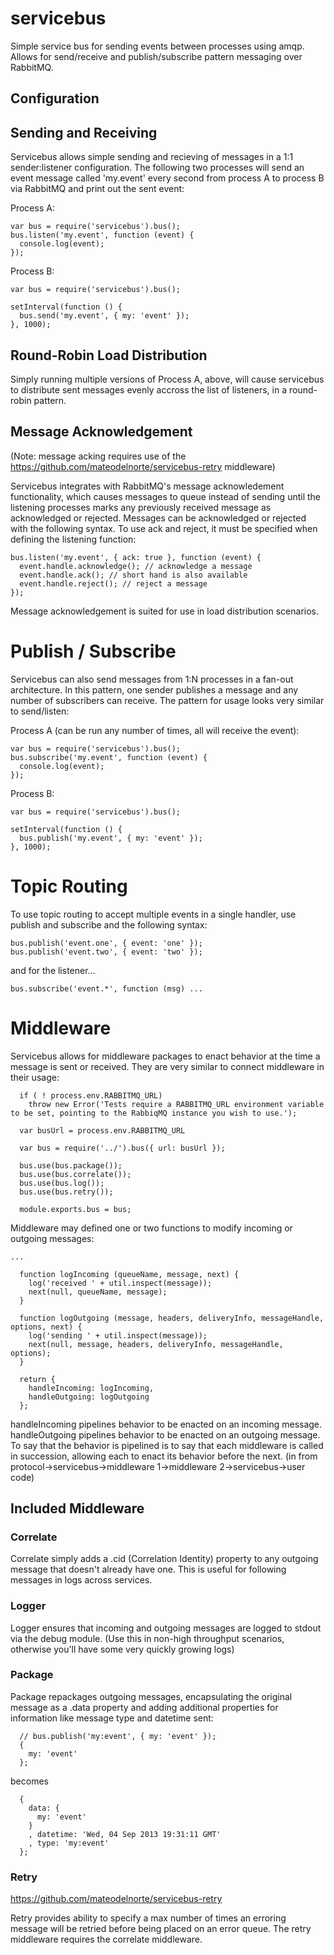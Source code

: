 # servicebus

  Simple service bus for sending events between processes using amqp. Allows for send/receive and publish/subscribe pattern messaging over RabbitMQ.  

## Configuration

## Sending and Receiving

  Servicebus allows simple sending and recieving of messages in a 1:1 sender:listener configuration. The following two processes will send an event message called 'my.event' every second from process A to process B via RabbitMQ and print out the sent event:

  Process A:
    
    var bus = require('servicebus').bus();
    bus.listen('my.event', function (event) {
      console.log(event);
    });

  Process B:
    
    var bus = require('servicebus').bus();
    
    setInterval(function () {
      bus.send('my.event', { my: 'event' });
    }, 1000);
  
## Round-Robin Load Distribution

  Simply running multiple versions of Process A, above, will cause servicebus to distribute sent messages evenly accross the list of listeners, in a round-robin pattern. 

## Message Acknowledgement

  (Note: message acking requires use of the https://github.com/mateodelnorte/servicebus-retry middleware)

  Servicebus integrates with RabbitMQ's message acknowledement functionality, which causes messages to queue instead of sending until the listening processes marks any previously received message as acknowledged or rejected. Messages can be acknowledged or rejected with the following syntax. To use ack and reject, it must be specified when defining the listening function: 

    bus.listen('my.event', { ack: true }, function (event) {
      event.handle.acknowledge(); // acknowledge a message
      event.handle.ack(); // short hand is also available
      event.handle.reject(); // reject a message
    });

  Message acknowledgement is suited for use in load distribution scenarios. 

# Publish / Subscribe

  Servicebus can also send messages from 1:N processes in a fan-out architecture. In this pattern, one sender publishes a message and any number of subscribers can receive. The pattern for usage looks very similar to send/listen:

  Process A (can be run any number of times, all will receive the event):
    
    var bus = require('servicebus').bus();
    bus.subscribe('my.event', function (event) {
      console.log(event);
    });

  Process B:
    
    var bus = require('servicebus').bus();
    
    setInterval(function () {
      bus.publish('my.event', { my: 'event' });
    }, 1000);
    
# Topic Routing

  To use topic routing to accept multiple events in a single handler, use publish and subscribe and the following syntax:
  
  ```
  bus.publish('event.one', { event: 'one' });
  bus.publish('event.two', { event: 'two' });
  ```
  and for the listener...
  ```
  bus.subscribe('event.*', function (msg) ...
  ```

# Middleware

Servicebus allows for middleware packages to enact behavior at the time a message is sent or received. They are very similar to connect middleware in their usage: 

```
  if ( ! process.env.RABBITMQ_URL)
    throw new Error('Tests require a RABBITMQ_URL environment variable to be set, pointing to the RabbiqMQ instance you wish to use.');

  var busUrl = process.env.RABBITMQ_URL

  var bus = require('../').bus({ url: busUrl });

  bus.use(bus.package());
  bus.use(bus.correlate());
  bus.use(bus.log());
  bus.use(bus.retry());

  module.exports.bus = bus;
```

 Middleware may defined one or two functions to modify incoming or outgoing messages:

```
...

  function logIncoming (queueName, message, next) {
    log('received ' + util.inspect(message));
    next(null, queueName, message);
  }

  function logOutgoing (message, headers, deliveryInfo, messageHandle, options, next) {    
    log('sending ' + util.inspect(message));
    next(null, message, headers, deliveryInfo, messageHandle, options);
  }

  return {
    handleIncoming: logIncoming,
    handleOutgoing: logOutgoing
  };
```

handleIncoming pipelines behavior to be enacted on an incoming message. handleOutgoing pipelines behavior to be enacted on an outgoing message. To say that the behavior is pipelined is to say that each middleware is called in succession, allowing each to enact its behavior before the next. (in from protocol->servicebus->middleware 1->middleware 2->servicebus->user code)

## Included Middleware

### Correlate

Correlate simply adds a .cid (Correlation Identity) property to any outgoing message that doesn't already have one. This is useful for following messages in logs across services.

### Logger

Logger ensures that incoming and outgoing messages are logged to stdout via the debug module. (Use this in non-high throughput scenarios, otherwise you'll have some very quickly growing logs)

### Package

Package repackages outgoing messages, encapsulating the original message as a .data property and adding additional properties for information like message type and datetime sent: 

```
  // bus.publish('my:event', { my: 'event' });
  {
    my: 'event'
  };
```
becomes
```
  {
    data: {
      my: 'event'
    }
    , datetime: 'Wed, 04 Sep 2013 19:31:11 GMT'
    , type: 'my:event'
  };
```

### Retry

https://github.com/mateodelnorte/servicebus-retry

Retry provides ability to specify a max number of times an erroring message will be retried before being placed on an error queue. The retry middleware requires the correlate middleware. 
